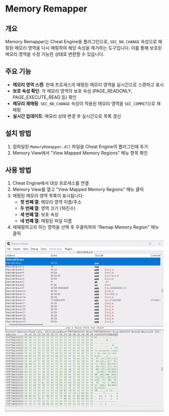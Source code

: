 # Memory Remapper

## 개요

Memory Remapper는 Cheat Engine용 플러그인으로, `SEC_NO_CHANGE` 속성으로 매핑된 메모리 영역을 다시 매핑하여 해당 속성을 제거하는 도구입니다. 이를 통해 보호된 메모리 영역을 수정 가능한 상태로 변환할 수 있습니다.

## 주요 기능

- **메모리 영역 스캔**: 현재 프로세스의 매핑된 메모리 영역을 실시간으로 스캔하고 표시
- **보호 속성 확인**: 각 메모리 영역의 보호 속성 (PAGE_READONLY, PAGE_EXECUTE_READ 등) 확인
- **메모리 재매핑**: `SEC_NO_CHANGE` 속성이 적용된 메모리 영역을 `SEC_COMMIT`으로 재매핑
- **실시간 업데이트**: 메모리 상태 변경 후 실시간으로 목록 갱신

## 설치 방법

1. 컴파일된 `MemoryRemapper.dll` 파일을 Cheat Engine의 플러그인에 추가
2. Memory View에서 "View Mapped Memory Regions" 메뉴 항목 확인

## 사용 방법

1. Cheat Engine에서 대상 프로세스를 연결
2. Memory View를 열고 "View Mapped Memory Regions" 메뉴 클릭
3. 매핑된 메모리 영역 목록이 표시됩니다:
   - **첫 번째 열**: 메모리 영역 이름/주소
   - **두 번째 열**: 영역 크기 (16진수)
   - **세 번째 열**: 보호 속성
   - **네 번째 열**: 매핑된 파일 이름
4. 재매핑하고자 하는 영역을 선택 후 우클릭하여 "Remap Memory Region" 메뉴 클릭

![데모](media/demo.gif)